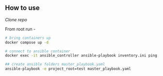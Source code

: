 ## How to use

*Clone repo* 

From root run - 

```bash
# bring containers up
docker compose up -d

# connect to ansible container
docker exec -it ansible_controller ansible-playbook inventory.ini ping.yml

## create ansible folders master_playbook.yaml
ansible-playbook -e project_root=test master_playbook.yaml
```
